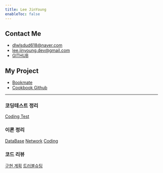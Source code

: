 ```yaml
---
title: Lee JinYoung
enableToc: false
---
```

## Contact Me
- dlwlsdud618@naver.com
- lee.jinyoung.dev@gmail.com  
- [GITHUB](https://github.com/Lee-Jin-Young)

## My Project
- [Bookmate](https://bookmate.life)
- [Cookbook Github](https://github.com/Lee-Jin-Young/RecipeBook_android)

---
### 코딩테스트 정리
[Coding Test](Coding%Test)

### 이론 정리
[DataBase](Summary/DB)
[Network](Summary/Network)
[Coding](Summary)

### 코드 리뷰
[구현 계획](Develop%20Plan)
[트러블슈팅](Trouble%20Shooting)
